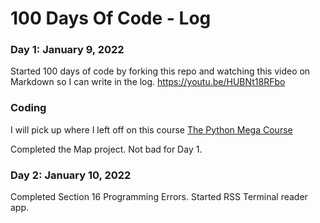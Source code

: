 # 100 Days Of Code - Log

### Day 1: January 9, 2022
Started 100 days of code by forking this repo and watching this video on Markdown so I can write in the log. 
https://youtu.be/HUBNt18RFbo

### Coding
I will pick up where I left off on this course
[The Python Mega Course](https://www.udemy.com/share/101Wa03@_qDgR15hgfhuA3xpmL_49H5Bm0yu95aVUamSXBUNvEWSY7AP0cyUjCRLP6yypx8=/)

Completed the Map project. Not bad for Day 1.

### Day 2: January 10, 2022
Completed Section 16 Programming Errors. 
Started RSS Terminal reader app.
